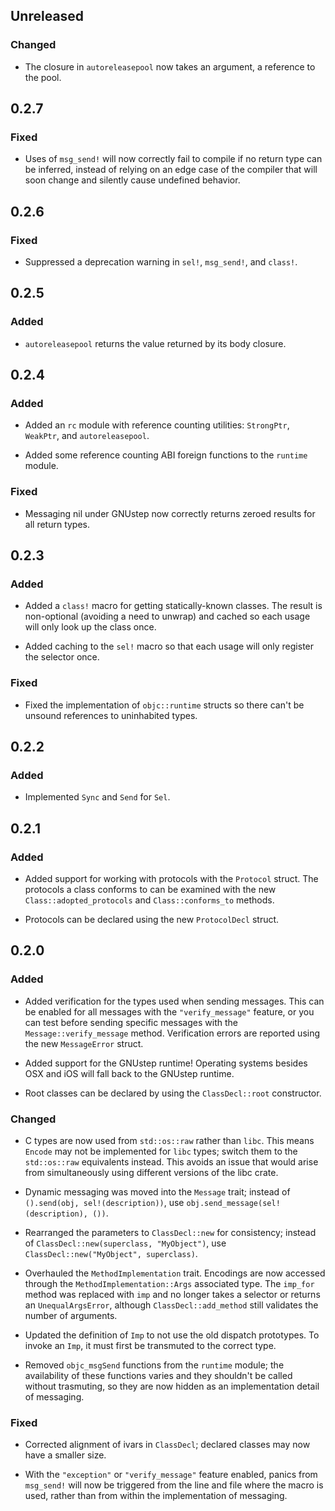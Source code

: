 ## Unreleased

### Changed

* The closure in `autoreleasepool` now takes an argument, a reference to the
  pool.

## 0.2.7

### Fixed

* Uses of `msg_send!` will now correctly fail to compile if no return type
  can be inferred, instead of relying on an edge case of the compiler
  that will soon change and silently cause undefined behavior.

## 0.2.6

### Fixed

* Suppressed a deprecation warning in `sel!`, `msg_send!`, and `class!`.

## 0.2.5

### Added

* `autoreleasepool` returns the value returned by its body closure.

## 0.2.4

### Added

* Added an `rc` module with reference counting utilities:
  `StrongPtr`, `WeakPtr`, and `autoreleasepool`.

* Added some reference counting ABI foreign functions to the `runtime` module.

### Fixed

* Messaging nil under GNUstep now correctly returns zeroed results for all
  return types.

## 0.2.3

### Added

* Added a `class!` macro for getting statically-known classes. The result is
  non-optional (avoiding a need to unwrap) and cached so each usage will only
  look up the class once.

* Added caching to the `sel!` macro so that each usage will only register the
  selector once.

### Fixed

* Fixed the implementation of `objc::runtime` structs so there can't be unsound
  references to uninhabited types.

## 0.2.2

### Added

* Implemented `Sync` and `Send` for `Sel`.

## 0.2.1

### Added

* Added support for working with protocols with the `Protocol` struct.
  The protocols a class conforms to can be examined with the new
  `Class::adopted_protocols` and `Class::conforms_to` methods.

* Protocols can be declared using the new `ProtocolDecl` struct.

## 0.2.0

### Added

* Added verification for the types used when sending messages.
  This can be enabled for all messages with the `"verify_message"` feature,
  or you can test before sending specific messages with the
  `Message::verify_message` method. Verification errors are reported using the
  new `MessageError` struct.

* Added support for the GNUstep runtime!
  Operating systems besides OSX and iOS will fall back to the GNUstep runtime.

* Root classes can be declared by using the `ClassDecl::root` constructor.

### Changed

* C types are now used from `std::os::raw` rather than `libc`. This means
  `Encode` may not be implemented for `libc` types; switch them to the
  `std::os::raw` equivalents instead. This avoids an issue that would arise
  from simultaneously using different versions of the libc crate.

* Dynamic messaging was moved into the `Message` trait; instead of
  `().send(obj, sel!(description))`, use
  `obj.send_message(sel!(description), ())`.

* Rearranged the parameters to `ClassDecl::new` for consistency; instead of
  `ClassDecl::new(superclass, "MyObject")`, use
  `ClassDecl::new("MyObject", superclass)`.

* Overhauled the `MethodImplementation` trait. Encodings are now accessed
  through the `MethodImplementation::Args` associated type. The `imp_for`
  method was replaced with `imp` and no longer takes a selector or returns an
  `UnequalArgsError`, although `ClassDecl::add_method` still validates the
  number of arguments.

* Updated the definition of `Imp` to not use the old dispatch prototypes.
  To invoke an `Imp`, it must first be transmuted to the correct type.

* Removed `objc_msgSend` functions from the `runtime` module; the availability
  of these functions varies and they shouldn't be called without trasmuting,
  so they are now hidden as an implementation detail of messaging.

### Fixed

* Corrected alignment of ivars in `ClassDecl`; declared classes may now have a
  smaller size.

* With the `"exception"` or `"verify_message"` feature enabled, panics from
  `msg_send!` will now be triggered from the line and file where the macro is
  used, rather than from within the implementation of messaging.
